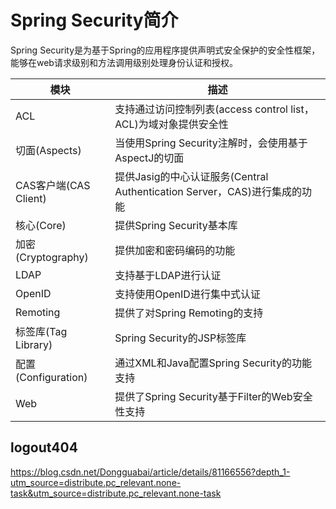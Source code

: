 # Spring Security简介

Spring Security是为基于Spring的应用程序提供声明式安全保护的安全性框架，能够在web请求级别和方法调用级别处理身份认证和授权。

| 模块                  | 描述                                                         |
| --------------------- | ------------------------------------------------------------ |
| ACL                   | 支持通过访问控制列表(access control list，ACL)为域对象提供安全性 |
| 切面(Aspects)         | 当使用Spring Security注解时，会使用基于AspectJ的切面         |
| CAS客户端(CAS Client) | 提供Jasig的中心认证服务(Central Authentication Server，CAS)进行集成的功能 |
| 核心(Core)            | 提供Spring Security基本库                                    |
| 加密(Cryptography)    | 提供加密和密码编码的功能                                     |
| LDAP                  | 支持基于LDAP进行认证                                         |
| OpenID                | 支持使用OpenID进行集中式认证                                 |
| Remoting              | 提供了对Spring Remoting的支持                                |
| 标签库(Tag Library)   | Spring Security的JSP标签库                                   |
| 配置(Configuration)   | 通过XML和Java配置Spring Security的功能支持                   |
| Web                   | 提供了Spring Security基于Filter的Web安全性支持               |

## logout404

https://blog.csdn.net/Dongguabai/article/details/81166556?depth_1-utm_source=distribute.pc_relevant.none-task&utm_source=distribute.pc_relevant.none-task
